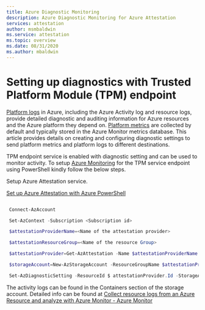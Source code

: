 ```yaml
---
title: Azure Diagnostic Monitoring
description: Azure Diagnostic Monitoring for Azure Attestation
services: attestation
author: msmbaldwin
ms.service: attestation
ms.topic: overview
ms.date: 08/31/2020
ms.author: mbaldwin
---
```


# Setting up diagnostics with Trusted Platform Module (TPM) endpoint

[Platform logs](/azure/azure-monitor/platform/platform-logs-overview) in Azure, including the Azure Activity log and resource logs, provide detailed diagnostic and auditing information for Azure resources and the Azure platform they depend on. [Platform metrics](/azure/azure-monitor/platform/data-platform-metrics) are collected by default and typically stored in the Azure Monitor metrics database. This article provides details on creating and configuring diagnostic settings to send platform metrics and platform logs to different destinations. 

TPM endpoint service is enabled with diagnostic setting and can be used to monitor activity. To setup [Azure Monitoring](/azure/azure-monitor/overview) for the TPM service endpoint using PowerShell kindly follow the below steps. 

Setup Azure Attestation service. 

[Set up Azure Attestation with Azure PowerShell](/azure/attestation/quickstart-powershell#:~:text=%20Quickstart%3A%20Set%20up%20Azure%20Attestation%20with%20Azure,Register%20Microsoft.Attestation%20resource%20provider.%20Register%20the...%20More%20)

```powershell

 Connect-AzAccount 

 Set-AzContext -Subscription <Subscription id> 

 $attestationProviderName=<Name of the attestation provider> 

 $attestationResourceGroup=<Name of the resource Group> 

 $attestationProvider=Get-AzAttestation -Name $attestationProviderName -ResourceGroupName $attestationResourceGroup 

 $storageAccount=New-AzStorageAccount -ResourceGroupName $attestationProvider.ResourceGroupName -Name <Storage Account Name> -SkuName Standard_LRS -Location <Location> 

 Set-AzDiagnosticSetting -ResourceId $ attestationProvider.Id -StorageAccountId $ storageAccount.Id -Enabled $true 

```
The activity logs can be found in the Containers section of the storage account. Detailed info can be found at [Collect resource logs from an Azure Resource and analyze with Azure Monitor - Azure Monitor](/azure/azure-monitor/learn/tutorial-resource-logs)
